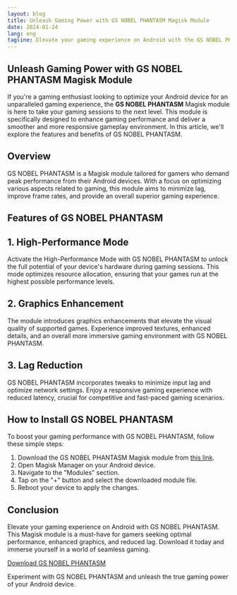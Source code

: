 ```yaml
---
layout: blog
title: Unleash Gaming Power with GS NOBEL PHANTASM Magisk Module
date: 2024-01-24
lang: eng
tagline: Elevate your gaming experience on Android with the GS NOBEL PHANTASM Magisk module.
---
```


## Unleash Gaming Power with GS NOBEL PHANTASM Magisk Module

If you're a gaming enthusiast looking to optimize your Android device for an unparalleled gaming experience, the **GS NOBEL PHANTASM** Magisk module is here to take your gaming sessions to the next level. This module is specifically designed to enhance gaming performance and deliver a smoother and more responsive gameplay environment. In this article, we'll explore the features and benefits of GS NOBEL PHANTASM.

## Overview

GS NOBEL PHANTASM is a Magisk module tailored for gamers who demand peak performance from their Android devices. With a focus on optimizing various aspects related to gaming, this module aims to minimize lag, improve frame rates, and provide an overall superior gaming experience.

## Features of GS NOBEL PHANTASM

## 1. High-Performance Mode

Activate the High-Performance Mode with GS NOBEL PHANTASM to unlock the full potential of your device's hardware during gaming sessions. This mode optimizes resource allocation, ensuring that your games run at the highest possible performance levels.

## 2. Graphics Enhancement

The module introduces graphics enhancements that elevate the visual quality of supported games. Experience improved textures, enhanced details, and an overall more immersive gaming environment with GS NOBEL PHANTASM.

## 3. Lag Reduction

GS NOBEL PHANTASM incorporates tweaks to minimize input lag and optimize network settings. Enjoy a responsive gaming experience with reduced latency, crucial for competitive and fast-paced gaming scenarios.

## How to Install GS NOBEL PHANTASM

To boost your gaming performance with GS NOBEL PHANTASM, follow these simple steps:

1. Download the GS NOBEL PHANTASM Magisk module from [this link](https://www.google.com/search?q=site%3Ahttps%3A%2F%2Fwww.magiskflash.com%2F2023%2F10%2Fbest-gaming-magisk-module-for-android.html).
2. Open Magisk Manager on your Android device.
3. Navigate to the "Modules" section.
4. Tap on the "+" button and select the downloaded module file.
5. Reboot your device to apply the changes.

## Conclusion

Elevate your gaming experience on Android with GS NOBEL PHANTASM. This Magisk module is a must-have for gamers seeking optimal performance, enhanced graphics, and reduced lag. Download it today and immerse yourself in a world of seamless gaming.

[Download GS NOBEL PHANTASM](https://www.google.com/search?q=site%3Ahttps%3A%2F%2Fwww.magiskflash.com%2F2023%2F10%2Fbest-gaming-magisk-module-for-android.html)

Experiment with GS NOBEL PHANTASM and unleash the true gaming power of your Android device.

